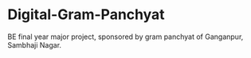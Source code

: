 # Digital-Gram-Panchyat
BE final year major project, sponsored by gram panchyat of Ganganpur, Sambhaji Nagar.
